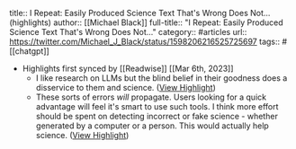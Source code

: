 title:: I Repeat: Easily Produced Science Text That's Wrong Does Not... (highlights)
author:: [[Michael Black]]
full-title:: "I Repeat: Easily Produced Science Text That's Wrong Does Not..."
category:: #articles
url:: https://twitter.com/Michael_J_Black/status/1598206216525725697
tags:: #[[chatgpt]]

- Highlights first synced by [[Readwise]] [[Mar 6th, 2023]]
	- I like research on LLMs but the blind belief in their goodness does a disservice to them and science. ([View Highlight](https://read.readwise.io/read/01gtbvprt638ym1e0xg6s9wfeq))
	- These sorts of errors *will* propagate. Users looking for a quick advantage will feel it's smart to use such tools. I think more effort should be spent on detecting incorrect or fake science - whether generated by a computer or a person. This would actually help science. ([View Highlight](https://read.readwise.io/read/01gtbvqd65ky93d9jasfgk93n8))